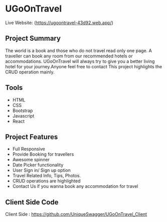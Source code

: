 # UGoOnTravel

Live Website: (https://ugoontravel-43d92.web.app/)

## Project Summary

The world is a book and those who do not travel read only one page. A traveller can book any room from our recommended hotels or accommodations. UGoOnTravel will always try to give you a better living hotel for your journey.Anyone feel free to contact This project highlights the CRUD operation mainly.

## Tools

- HTML
- CSS
- Bootstrap
- Javascript
- React

## Project Features

- Full Responsive
- Provide Booking for travellers
- Awesome spinner
- Date Picker functionality
- User Sign in/ Sign up option
- Travel Related Info, Tips, Photos.
- CRUD operations are highlighted
- Contact Us if you wanna book any accommodation for travel

## Client Side Code

Client Side : https://github.com/UniqueSwagger/UGoOnTravel_Client
